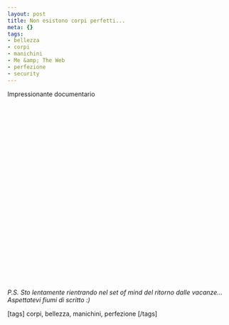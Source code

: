 ```yaml
--- 
layout: post
title: Non esistono corpi perfetti...
meta: {}
tags: 
- bellezza
- corpi
- manichini
- Me &amp; The Web
- perfezione
- security
---
```

Impressionante documentario  
  
<object width="535" height="400"><param name="movie" value="http://www.youtube.com/v/uM-0nUy7Ye0&rel=1"></param><param name="wmode" value="transparent"></param><embed src="http://www.youtube.com/v/uM-0nUy7Ye0&rel=1" type="application/x-shockwave-flash" wmode="transparent" width="535" height="400"></embed></object>  
  
*P.S. Sto lentamente rientrando nel set of mind del ritorno dalle vacanze... Aspettatevi fiumi di scritto :)*  
  
[tags] corpi, bellezza, manichini, perfezione [/tags] 
